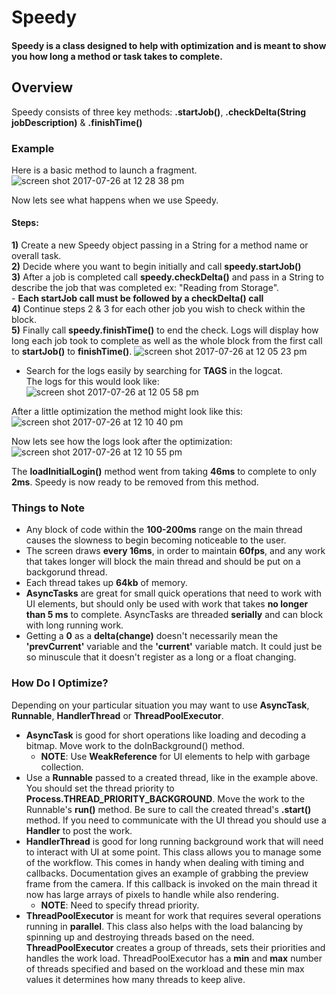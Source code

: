# Speedy

#### Speedy is a class designed to help with optimization and is meant to show you how long a method or task takes to complete.

## Overview
Speedy consists of three key methods: **.startJob()**, **.checkDelta(String jobDescription)** & **.finishTime()**

### Example
Here is a basic method to launch a fragment.           
![screen shot 2017-07-26 at 12 28 38 pm](https://user-images.githubusercontent.com/6344435/28632218-ce2e4812-71fd-11e7-92fb-218a72d19da1.png)

Now lets see what happens when we use Speedy.                                                                               
#### Steps:

**1)** Create a new Speedy object passing in a String for a method name or overall task.   
**2)** Decide where you want to begin initially and call **speedy.startJob()**   
**3)** After a job is completed call **speedy.checkDelta()** and pass in a String to describe the job that was completed ex: "Reading from Storage".    
     - **Each startJob call must be followed by a checkDelta() call**   
**4)** Continue steps 2 & 3 for each other job you wish to check within the block.   
**5)** Finally call **speedy.finishTime()** to end the check. Logs will display how long each job took to complete as well as the whole block from    the first call to **startJob()** to **finishTime()**. 
![screen shot 2017-07-26 at 12 05 23 pm](https://user-images.githubusercontent.com/6344435/28631860-b43e16cc-71fc-11e7-8a6b-449f99a15275.png)

- Search for the logs easily by searching for **TAGS** in the logcat.    
The logs for this would look like:                                                                                        
![screen shot 2017-07-26 at 12 05 58 pm](https://user-images.githubusercontent.com/6344435/28632692-5ff7d1ae-71ff-11e7-9c24-de5b47c8b9f9.png)

After a little optimization the method might look like this:                                                                    
![screen shot 2017-07-26 at 12 10 40 pm](https://user-images.githubusercontent.com/6344435/28632914-06c80648-7200-11e7-9357-1396ef3d2aaf.png)

Now lets see how the logs look after the optimization:
![screen shot 2017-07-26 at 12 10 55 pm](https://user-images.githubusercontent.com/6344435/28633036-68de71be-7200-11e7-888a-01d45d1e93b8.png)

The **loadInitialLogin()** method went from taking **46ms** to complete to only **2ms**. Speedy is now ready to be removed from this method. 

### Things to Note
 - Any block of code within the **100-200ms** range on the main thread causes the slowness to begin becoming noticeable to the user. 
 - The screen draws **every 16ms**, in order to maintain **60fps**, and any work that takes longer will block the main thread and should be put on    a backgorund thread.
 - Each thread takes up **64kb** of memory.
 - **AsyncTasks** are great for small quick operations that need to work with UI elements, but should only be used with work that takes **no        longer than 5 ms** to complete. AsyncTasks are threaded **serially** and can block with long running work.  
 - Getting a **0** as a **delta(change)** doesn't necessarily mean the **'prevCurrent'** variable and the **'current'** variable match. It could just be      so minuscule that it doesn't register as a long or a float changing.
 
 ### How Do I Optimize?   
 Depending on your particular situation you may want to use **AsyncTask**, **Runnable**, **HandlerThread** or **ThreadPoolExecutor**.
 - **AsyncTask** is good for short operations like loading and decoding a bitmap. Move work to the doInBackground() method.          
      - **NOTE**: Use **WeakReference** for UI elements to help with garbage collection.   
 - Use a **Runnable** passed to a created thread, like in the example above. You should set the thread priority to                                **Process.THREAD_PRIORITY_BACKGROUND**. Move the work to the Runnable's **run()** method. Be sure to call the created thread's **.start()** method.    If you need to communicate with the UI thread you should use a **Handler** to post the work.
 - **HandlerThread** is good for long running background work that will need to interact with UI at some point. This class allows you to          manage some of the workflow. This comes in handy when dealing with timing and callbacks. Documentation gives an example of grabbing the    preview frame from the camera. If this callback is invoked on the main thread it now has large arrays of pixels to handle while also      rendering. 
      - **NOTE**: Need to specify thread priority.
 - **ThreadPoolExecutor** is meant for work that requires several operations running in **parallel**. This class also helps with the load            balancing by spinning up and destroying threads based on the need. **ThreadPoolExecutor** creates a group of threads, sets their        priorities and handles the work load. ThreadPoolExecutor has a **min** and **max** number of threads specified and based on the workload and these min max values it determines how many threads to keep alive. 
